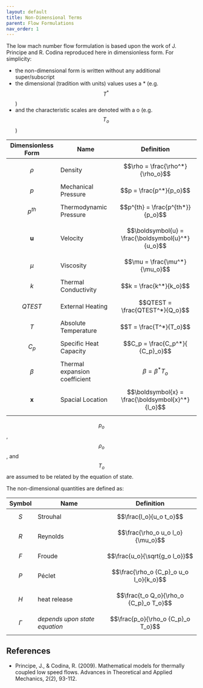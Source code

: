 ```yaml
---
layout: default
title: Non-Dimensional Terms
parent: Flow Formulations
nav_order: 1
---
```


The low mach number flow formulation is based upon the work of J. Principe and R. Codina reproduced here in dimensionless form. For simplicity:

- the non-dimensional form is written without any additional super/subscript
- the dimensional (tradition with units) values uses a * (e.g. $$T^*$$)
- and the characteristic scales are denoted with a o (e.g. $$T_o$$)

| Dimensionless Form    | Name | Definition | 
| ----------- | ----------- | -----------|
| $$\rho$$    | Density     | $$\rho = \frac{\rho^*}{\rho_o}$$ |
| $$p$$   | Mechanical Pressure | $$p = \frac{p^*}{p_o}$$ |
| $$p^{th}$$   | Thermodynamic Pressure | $$p^{th} = \frac{p^{th*}}{p_o}$$ |
| $$\boldsymbol{u}$$ | Velocity | $$\boldsymbol{u} = \frac{\boldsymbol{u}^*}{u_o}$$ |
| $$\mu$$ | Viscosity | $$\mu = \frac{\mu^*}{\mu_o}$$ |
| $$k$$ | Thermal Conductivity | $$k = \frac{k^*}{k_o}$$ |
| $$QTEST$$ | External Heating | $$QTEST = \frac{QTEST^*}{Q_o}$$ |
| $$T$$ | Absolute Temperature | $$T = \frac{T^*}{T_o}$$ |
| $$C_p$$ | Specific Heat Capacity | $$C_p = \frac{C_p^*}{ {C_p}_o}$$ |
| $$\beta$$ | Thermal expansion coefficient | $$\beta = \beta^* T_o$$ |
| $$\boldsymbol{x}$$ | Spacial Location | $$\boldsymbol{x} = \frac{\boldsymbol{x}^*}{l_o}$$ |

$$p_o$$, $$\rho_o$$, and $$T_o$$ are assumed to be related by the equation of state.

The non-dimensional quantities are defined as:

| Symbol      | Name | Definition |
| ----------- | ----------- |----------- |
| $$S$$       | Strouhal     | $$\frac{l_o}{u_o t_o}$$ |
| $$R$$       | Reynolds     | $$\frac{\rho_o u_o l_o}{\mu_o}$$ |
| $$F$$       | Froude       | $$\frac{u_o}{\sqrt{g_o l_o}}$$|
| $$P$$       | Péclet       | $$\frac{\rho_o {C_p}_o u_o l_o}{k_o}$$|
| $$H$$       | heat release     | $$\frac{t_o Q_o}{\rho_o {C_p}_o T_o}$$ |
| $$\Gamma$$  | *depends upon state equation* | $$\frac{p_o}{\rho_o {C_p}_o T_o}$$  |

## References
- Principe, J., & Codina, R. (2009). Mathematical models for thermally coupled low speed flows. Advances in Theoretical and Applied Mechanics, 2(2), 93-112.
